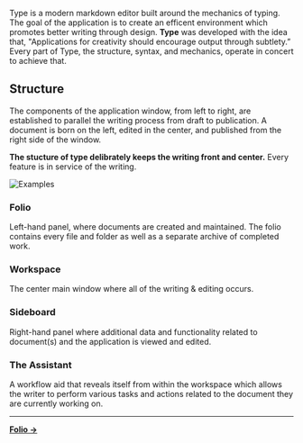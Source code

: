 Type is a modern markdown editor built around the mechanics of typing. The goal of the application is to create an efficent environment which promotes better writing through design. **Type** was developed with the idea that, "Applications for creativity should encourage output through subtlety.” Every part of Type, the structure, syntax, and mechanics, operate in concert to achieve that.

## Structure
The components of the application window, from left to right, are established to parallel the writing process from draft to publication. A document is born on the left, edited in the center, and published from the right side of the window.

**The stucture of type delibrately keeps the writing front and center.** Every feature is in service of the writing.

![Examples](https://raw.githubusercontent.com/JEFLBROWN/Type/master/Img/app_structure.png)

### Folio
Left-hand panel, where documents are created and maintained. The folio contains every file and folder as well as a separate archive of completed work.

### Workspace
The center main window where all of the writing & editing occurs.

### Sideboard
Right-hand panel where additional data and functionality related to document(s) and the application is viewed and edited.

### The Assistant
A workflow aid that reveals itself from within the workspace which allows the writer to perform various tasks and actions related to the document they are currently working on.

----
**[Folio →](https://github.com/JEFLBROWN/Type/wiki/Folio)**
